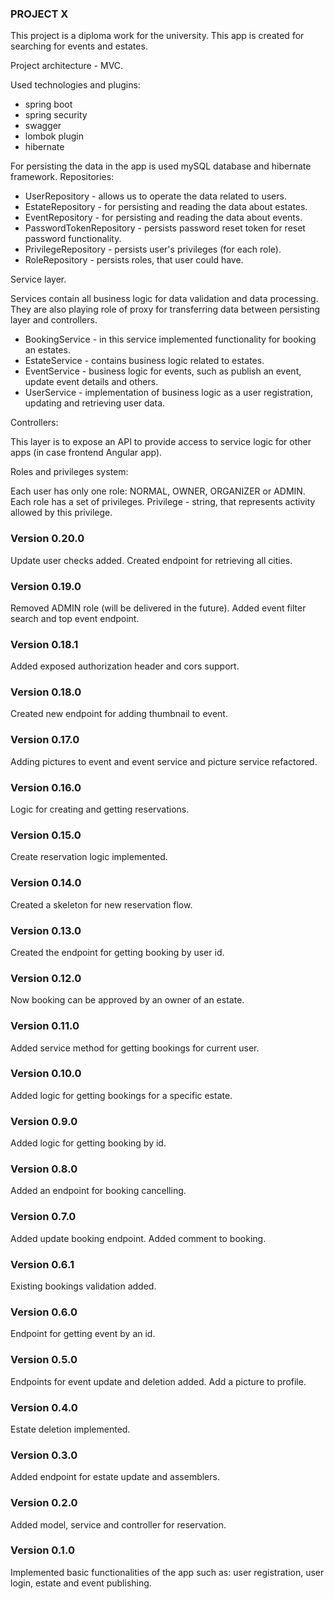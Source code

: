 ### PROJECT X

This project is a diploma work for the university. This app is created for searching for events and estates. 

Project architecture - MVC. 

Used technologies and plugins:
- spring boot
- spring security
- swagger
- lombok plugin
- hibernate

For persisting the data in the app is used mySQL database and hibernate framework.
Repositories:
- UserRepository - allows us to operate the data related to users.
- EstateRepository - for persisting and reading the data about estates.
- EventRepository - for persisting and reading the data about events.
- PasswordTokenRepository - persists password reset token for reset password functionality.
- PrivilegeRepository - persists user's privileges (for each role).
- RoleRepository - persists roles, that user could have.

Service layer.

Services contain all business logic for data validation and data processing. They are also playing role of proxy 
for transferring data between persisting layer and controllers.

- BookingService - in this service implemented functionality for booking an estates.
- EstateService - contains business logic related to estates.
- EventService - business logic for events, such as publish an event, update event details and others.
- UserService - implementation of business logic as a user registration, updating and retrieving user data.

Controllers: 

This layer is to expose an API to provide access to service logic for other apps (in case frontend Angular app).

Roles and privileges system:

Each user has only one role: NORMAL, OWNER, ORGANIZER or ADMIN. Each role has a set of privileges. Privilege - string,
that represents activity allowed by this privilege.

### Version 0.20.0
Update user checks added. Created endpoint for retrieving all cities.

### Version 0.19.0
Removed ADMIN role (will be delivered in the future). Added event filter search and top event endpoint.

### Version 0.18.1
Added exposed authorization header and cors support.

### Version 0.18.0
Created new endpoint for adding thumbnail to event.

### Version 0.17.0
Adding pictures to event and event service and picture service refactored.

### Version 0.16.0
Logic for creating and getting reservations.

### Version 0.15.0
Create reservation logic implemented.

### Version 0.14.0
Created a skeleton for new reservation flow.

### Version 0.13.0
Created the endpoint for getting booking by user id.

### Version 0.12.0
Now booking can be approved by an owner of an estate.

### Version 0.11.0
Added service method for getting bookings for current user.

### Version 0.10.0
Added logic for getting bookings for a specific estate.

### Version 0.9.0
Added logic for getting booking by id.

### Version 0.8.0
Added an endpoint for booking cancelling.

### Version 0.7.0
Added update booking endpoint. Added comment to booking.

### Version 0.6.1
Existing bookings validation added.

### Version 0.6.0
Endpoint for getting event by an id.

### Version 0.5.0
Endpoints for event update and deletion added. Add a picture to profile.

### Version 0.4.0
Estate deletion implemented.

### Version 0.3.0
Added endpoint for estate update and assemblers.

### Version 0.2.0
Added model, service and controller for reservation.

### Version 0.1.0
Implemented basic functionalities of the app such as: user registration, user login, estate and event publishing.
